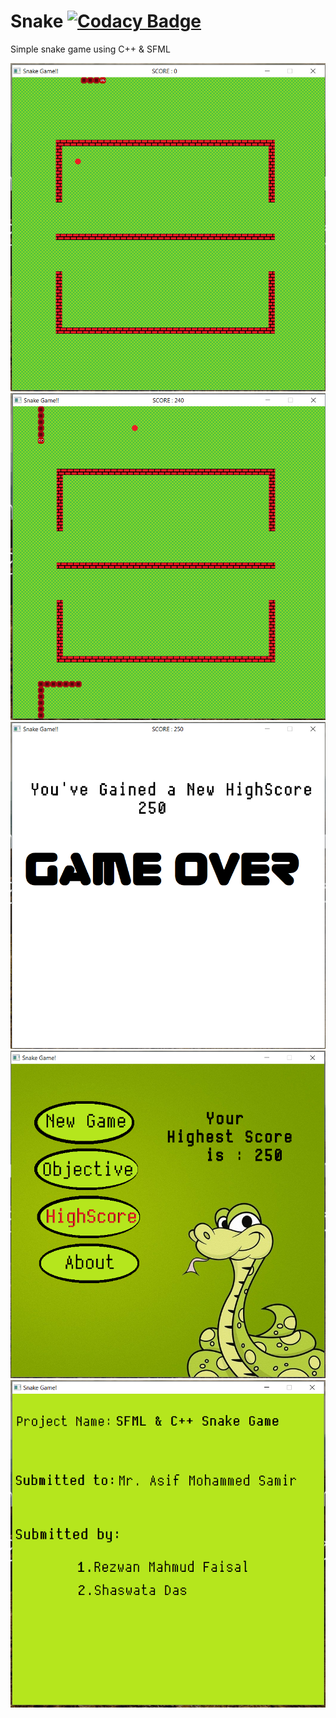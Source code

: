 # Snake    [![Codacy Badge](https://api.codacy.com/project/badge/Grade/dd4eb4577a4047dfb85e77912e5568e5)](https://app.codacy.com/app/shaswata56/1.2_Semester_1st_Project?utm_source=github.com&utm_medium=referral&utm_content=shaswata56/1.2_Semester_1st_Project&utm_campaign=Badge_Grade_Dashboard)



Simple snake game using C++ & SFML 

![alt text](https://raw.githubusercontent.com/shaswata56/1.2_Semester_1st_Project/master/.github/ISSUE_TEMPLATE/res/Screenshot%20(60).png)
![alt text](https://raw.githubusercontent.com/shaswata56/1.2_Semester_1st_Project/master/.github/ISSUE_TEMPLATE/res/Screenshot%20(64).png)
![alt text](https://raw.githubusercontent.com/shaswata56/1.2_Semester_1st_Project/master/.github/ISSUE_TEMPLATE/res/Screenshot%20(65).png)
![alt text](https://raw.githubusercontent.com/shaswata56/1.2_Semester_1st_Project/master/.github/ISSUE_TEMPLATE/res/Screenshot%20(66).png)
![alt text](https://raw.githubusercontent.com/shaswata56/1.2_Semester_1st_Project/master/.github/ISSUE_TEMPLATE/res/Screenshot%20(67).png)

